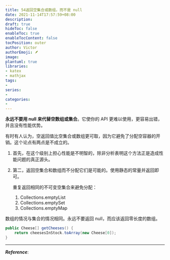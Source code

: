 ```yaml
---
title: 54返回空集合或数组，而不是 null
date: 2021-11-14T17:57:59+08:00
description:
draft: true
hideToc: false
enableToc: true
enableTocContent: false
tocPosition: outer
author: Victor
authorEmoji: 🪶
image:
plantuml: true
libraries:
- katex
- mathjax
tags:
-
series:
-
categories:
-
---
```






**永远不要用 null 来代替空数组或集合**。它使你的 API 更难以使用，更容易出错，并且没有性能优势。

有时有人认为，空返回值比空集合或数组更可取，因为它避免了分配空容器的开销。这个论点有两点是不成立的。

1. 首先，在这个级别上担心性能是不明智的，除非分析表明这个方法正是造成性能问题的真正源头。

2. 第二，返回空集合和数组而不分配它们是可能的。使用静态的常量并返回即可。

   重复返回相同的不可变空集合来避免分配：

   1. Collections.emptyList
   2. Collections.emptySet
   3. Collections.emptyMap

数组的情况与集合的情况相同。永远不要返回 null，而应该返回零长度的数组。

```java
public Cheese[] getCheeses() {
    return cheesesInStock.toArray(new Cheese[0]);
}
```

---

***Reference***:
